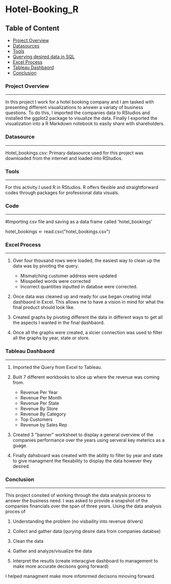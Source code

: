 # Hotel-Booking_R

## Table of Content

- [Project Overview](#project-overview)
- [Datasources](#datasources)
- [Tools](#tools)
- [Querying desired data in SQL](#querying-desired-data-in-sql)
- [Excel Process](#excel-process)
- [Tableau Dashbaord](#tableau-dashbaord)
- [Conclusion](#conclusion)

### Project Overview
---
In this project I work for a hotel booking company and I am tasked with presenting different visualizations to answer a variaty of business questions. To do this, I imported the companies data to RStudios and installed the ggplot2 package to visualize the data. Finally I exported the visualization into a R Markdown notebook to easily share with shareholders.

### Datasource
---

Hotel_bookings.csv: Primary datasource used for this project was downloaded from the internet and loaded into RStudios. 

### Tools
---

For this activity I used R in RStudios. R offers flexible and straightforward codes through packages for professional data visuals. 

### Code
---

#Importing csv file and saving as a data frame called 'hotel_bookings'

hotel_bookings <- read.csv("hotel_bookings.csv")

   

### Excel Process
---

1. Over four thousand rows were loaded, the easiest way to clean up the data was by pivoting the query.

   - Mismatching customer address were updated
   - Misspelled words were corrected
   - Incorrect quantities inputted in databse were corrected.
  
2. Once data was cleaned up and ready for use began creating inital dashbaord in Excel. This allows me to have a vision in mind for what the final product should look like.
   
3. Created graphs by pivoting different the data in different ways to get all the aspects I wanted in the final dashbaord.

4. Once all the graphs were created, a slcier connection was used to filter all the graphs by year, state or store.
  
### Tableau Dashbaord
---

1. Imported the Query from Excel to Tableau.
   
2. Built 7 different workbooks to slice up where the revenue was coming from.
   
   	-  Revenue Per Year
   	-  Revenue Per Month
   	-  Revenue Per State
   	-  Revenue By Store
   	-  Revenue By Category
   	-  Top Customers
   	-  Revenue by Sales Rep
  
3. Created 3 "banner" worksheet to display a general overview of the companies performance over the years using serveral key meterics as a guage.
  
 4. Finally dahsboard was created with the ability to filter by year and state to give managment the flexability to display the data however they desired.


### Conclusion 
---

This project consited of working through the data analysis process to answer the business need. I was asked to provide a snapshot of the companies financials over the span of three years. Using the data analysis proces of

1. Understanding the problem (no visbaility into revenue drivers)

2. Collect and gather data (qurying desire data from companies databse)

3. Clean the data
   
4. Gather and analyze/visualize the data
   
5. Interpret the resutls (create interacgive dashboard to management to make more accurate decisons going forward)

I helped managment make more infomrmed decisons mnoving forward. 
